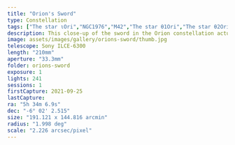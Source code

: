 ```yaml
---
title: "Orion's Sword"
type: Constellation
tags: ["The star ιOri","NGC1976","M42","The star θ1Ori","The star θ2Ori","NGC1982","M43","The star 42Ori","NGC1973","NGC1980","NGC1977","The star 45Ori","The star υOri","Great Orion Nebula","Orion Nebula","the Running Man Nebula","Lower Sword","Mairan's Nebula"]
description: This close-up of the sword in the Orion constellation actually captures x nebula and clusters, including the Great Orion Nebula, De Marain's Nebula, the Running Man Nebula, and the Lost Jewel of Orion.
image: assets/images/gallery/orions-sword/thumb.jpg
telescope: Sony ILCE-6300
length: "210mm"
aperture: "33.3mm"
folder: orions-sword
exposure: 1
lights: 241
sessions: 1
firstCapture: 2021-09-25 
lastCapture:
ra: "5h 34m 6.9s"
dec: "-6° 02' 2.515"
size: "191.121 x 144.816 arcmin"
radius: "1.998 deg"
scale: "2.226 arcsec/pixel"
---
```

